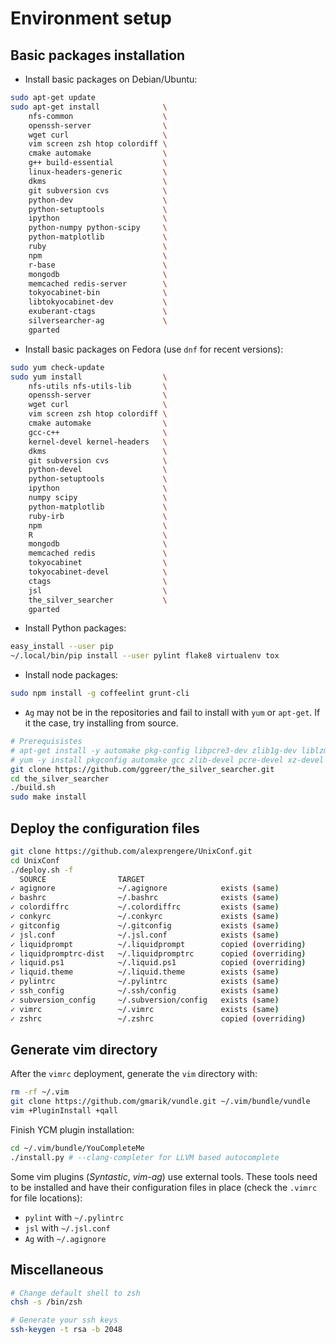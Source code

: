 Environment setup
=================

Basic packages installation
---------------------------
* Install basic packages on Debian/Ubuntu:
```bash
sudo apt-get update
sudo apt-get install              \
    nfs-common                    \
    openssh-server                \
    wget curl                     \
    vim screen zsh htop colordiff \
    cmake automake                \
    g++ build-essential           \
    linux-headers-generic         \
    dkms                          \
    git subversion cvs            \
    python-dev                    \
    python-setuptools             \
    ipython                       \
    python-numpy python-scipy     \
    python-matplotlib             \
    ruby                          \
    npm                           \
    r-base                        \
    mongodb                       \
    memcached redis-server        \
    tokyocabinet-bin              \
    libtokyocabinet-dev           \
    exuberant-ctags               \
    silversearcher-ag             \
    gparted
```
* Install basic packages on Fedora (use ``dnf`` for recent versions):
```bash
sudo yum check-update
sudo yum install                  \
    nfs-utils nfs-utils-lib       \
    openssh-server                \
    wget curl                     \
    vim screen zsh htop colordiff \
    cmake automake                \
    gcc-c++                       \
    kernel-devel kernel-headers   \
    dkms                          \
    git subversion cvs            \
    python-devel                  \
    python-setuptools             \
    ipython                       \
    numpy scipy                   \
    python-matplotlib             \
    ruby-irb                      \
    npm                           \
    R                             \
    mongodb                       \
    memcached redis               \
    tokyocabinet                  \
    tokyocabinet-devel            \
    ctags                         \
    jsl                           \
    the_silver_searcher           \
    gparted
```
* Install Python packages:
```bash
easy_install --user pip
~/.local/bin/pip install --user pylint flake8 virtualenv tox
```
* Install node packages:
```bash
sudo npm install -g coffeelint grunt-cli
```
* `Ag` may not be in the repositories and fail to install with `yum` or `apt-get`. If it the case, try installing from source.
```bash
# Prerequisistes
# apt-get install -y automake pkg-config libpcre3-dev zlib1g-dev liblzma-dev
# yum -y install pkgconfig automake gcc zlib-devel pcre-devel xz-devel
git clone https://github.com/ggreer/the_silver_searcher.git
cd the_silver_searcher
./build.sh
sudo make install
```

Deploy the configuration files
------------------------------
```bash
git clone https://github.com/alexprengere/UnixConf.git
cd UnixConf
./deploy.sh -f
  SOURCE                TARGET                 
✓ agignore              ~/.agignore            exists (same)
✓ bashrc                ~/.bashrc              exists (same)
✓ colordiffrc           ~/.colordiffrc         exists (same)
✓ conkyrc               ~/.conkyrc             exists (same)
✓ gitconfig             ~/.gitconfig           exists (same)
✓ jsl.conf              ~/.jsl.conf            exists (same)
✓ liquidprompt          ~/.liquidprompt        copied (overriding)
✓ liquidpromptrc-dist   ~/.liquidpromptrc      copied (overriding)
✓ liquid.ps1            ~/.liquid.ps1          copied (overriding)
✓ liquid.theme          ~/.liquid.theme        exists (same)
✓ pylintrc              ~/.pylintrc            exists (same)
✓ ssh_config            ~/.ssh/config          exists (same)
✓ subversion_config     ~/.subversion/config   exists (same)
✓ vimrc                 ~/.vimrc               exists (same)
✓ zshrc                 ~/.zshrc               copied (overriding)
```

Generate vim directory
----------------------
After the `vimrc` deployment, generate the `vim` directory with:
```bash
rm -rf ~/.vim
git clone https://github.com/gmarik/vundle.git ~/.vim/bundle/vundle
vim +PluginInstall +qall
```
Finish YCM plugin installation:
```bash
cd ~/.vim/bundle/YouCompleteMe
./install.py # --clang-completer for LLVM based autocomplete
```
Some vim plugins (*Syntastic*, *vim-ag*) use external tools. These tools need to be installed and have their configuration files in place (check the `.vimrc` for file locations):
* `pylint` with `~/.pylintrc`
* `jsl` with `~/.jsl.conf`
* `Ag` with `~/.agignore`

Miscellaneous
-------------
```bash
# Change default shell to zsh
chsh -s /bin/zsh

# Generate your ssh keys
ssh-keygen -t rsa -b 2048
```

